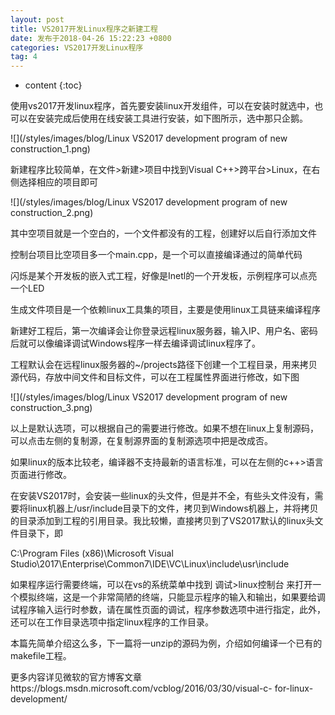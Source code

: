 ```yaml
---
layout: post
title: VS2017开发Linux程序之新建工程
date: 发布于2018-04-26 15:22:23 +0800
categories: VS2017开发Linux程序
tag: 4
---
```


* content
{:toc}

使用vs2017开发linux程序，首先要安装linux开发组件，可以在安装时就选中，也可以在安装完成后使用在线安装工具进行安装，如下图所示，选中那只企鹅。

<!-- more -->

![](/styles/images/blog/Linux VS2017 development program of new construction_1.png)

新建程序比较简单，在文件>新建>项目中找到Visual C++>跨平台>Linux，在右侧选择相应的项目即可

![](/styles/images/blog/Linux VS2017 development program of new construction_2.png)

其中空项目就是一个空白的，一个文件都没有的工程，创建好以后自行添加文件

控制台项目比空项目多一个main.cpp，是一个可以直接编译通过的简单代码

闪烁是某个开发板的嵌入式工程，好像是Inetl的一个开发板，示例程序可以点亮一个LED

生成文件项目是一个依赖linux工具集的项目，主要是使用linux工具链来编译程序

新建好工程后，第一次编译会让你登录远程linux服务器，输入IP、用户名、密码后就可以像编译调试Windows程序一样去编译调试linux程序了。

工程默认会在远程linux服务器的~/projects路径下创建一个工程目录，用来拷贝源代码，存放中间文件和目标文件，可以在工程属性界面进行修改，如下图

![](/styles/images/blog/Linux VS2017 development program of new construction_3.png)

以上是默认选项，可以根据自己的需要进行修改。如果不想在linux上复制源码，可以点击左侧的复制源，在复制源界面的复制源选项中把是改成否。

如果linux的版本比较老，编译器不支持最新的语言标准，可以在左侧的c++>语言页面进行修改。

在安装VS2017时，会安装一些linux的头文件，但是并不全，有些头文件没有，需要将linux机器上/usr/include目录下的文件，拷贝到Windows机器上，并将拷贝的目录添加到工程的引用目录。我比较懒，直接拷贝到了VS2017默认的linux头文件目录下，即

C:\Program Files (x86)\Microsoft Visual
Studio\2017\Enterprise\Common7\IDE\VC\Linux\include\usr\include

如果程序运行需要终端，可以在vs的系统菜单中找到 调试>linux控制台
来打开一个模拟终端，这是一个非常简陋的终端，只能显示程序的输入和输出，如果要给调试程序输入运行时参数，请在属性页面的调试，程序参数选项中进行指定，此外，还可以在工作目录选项中指定linux程序的工作目录。

本篇先简单介绍这么多，下一篇将一unzip的源码为例，介绍如何编译一个已有的makefile工程。

更多内容详见微软的官方博客文章https://blogs.msdn.microsoft.com/vcblog/2016/03/30/visual-c-
for-linux-development/

